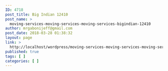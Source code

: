 ```yaml
---
ID: 4718
post_title: Big Indian 12410
post_name: >
  moving-services-moving-services-moving-services-bigindian-12410
author: mrgabonijeff@gmail.com
post_date: 2018-03-28 01:38:32
layout: page
link: >
  http://localhost/wordpress/moving-services-moving-services-moving-services-bigindian-12410/
published: true
tags: [ ]
categories: [ ]
---
```

